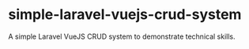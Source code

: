 # simple-laravel-vuejs-crud-system
A simple Laravel VueJS CRUD system to demonstrate technical skills.
